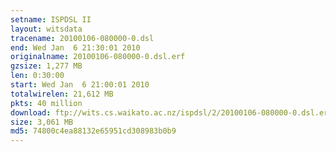 ```yaml
---
setname: ISPDSL II
layout: witsdata
tracename: 20100106-080000-0.dsl
end: Wed Jan  6 21:30:01 2010
originalname: 20100106-080000-0.dsl.erf
gzsize: 1,277 MB
len: 0:30:00
start: Wed Jan  6 21:00:01 2010
totalwirelen: 21,612 MB
pkts: 40 million
download: ftp://wits.cs.waikato.ac.nz/ispdsl/2/20100106-080000-0.dsl.erf.gz
size: 3,061 MB
md5: 74800c4ea88132e65951cd308983b0b9
---
```

